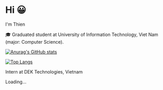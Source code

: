 <!--
**Thien31-UIT/Thien31-UIT** is a ✨ _special_ ✨ repository because its `README.md` (this file) appears on your GitHub profile.

Here are some ideas to get you started:

- 🔭 I’m currently working on ...
- 🌱 I’m currently learning ...
- 👯 I’m looking to collaborate on ...
- 🤔 I’m looking for help with ...
- 💬 Ask me about ...
- 📫 How to reach me: ...
- 😄 Pronouns: ...
- ⚡ Fun fact: ...
-->
# Hi :grinning:

I'm Thien

:mortar_board: Graduated student at University of Information Technology, Viet Nam (major: Computer Science).

[![Anurag's GitHub stats](https://github-readme-stats-sigma-five.vercel.app/api?username=npq-thien&theme=tokyonight&show_icons=true)](https://github.com/anuraghazra/github-readme-stats)


[![Top Langs](https://github-readme-stats-sigma-five.vercel.app/api/top-langs/?username=npq-thien&layout=compact&langs_count=8&theme=tokyonight)](https://github.com/anuraghazra/github-readme-stats)

Intern at DEK Technologies, Vietnam

Loading...
